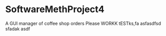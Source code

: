 # SoftwareMethProject4
A GUI manager of coffee shop orders
Please WORKK tESTks,fa
asfasdfsd
sfadak
asdf